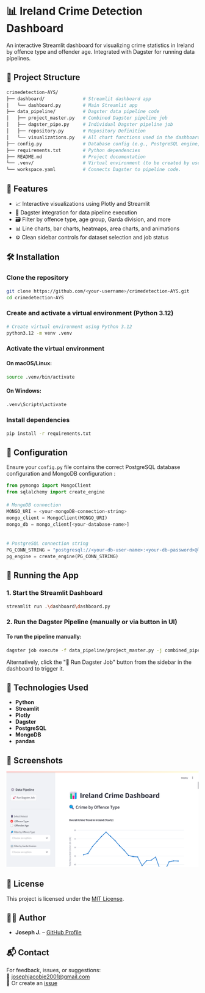 
# 📊 Ireland Crime Detection Dashboard

An interactive Streamlit dashboard for visualizing crime statistics in Ireland by offence type and offender age. Integrated with Dagster for running data pipelines.

## 📁 Project Structure

```bash
crimedetection-AYS/
├── dashboard/              # Streamlit dashboard app
│   └── dashboard.py        # Main Streamlit app
├── data_pipeline/          # Dagster data pipeline code
│   ├── project_master.py   # Combined Dagster pipeline job
│   ├── dagster_pipe.py     # Individual Dagster pipeline job
│   ├── repository.py       # Repository Definition 
│   └── visualizations.py   # All chart functions used in the dashboard
├── config.py               # Database config (e.g., PostgreSQL engine,MongoDB)
├── requirements.txt        # Python dependencies
├── README.md               # Project documentation
└── .venv/                  # Virtual environment (to be created by user)
└── workspace.yaml          # Connects Dagster to pipeline code.
```

## 🚀 Features

- 📈 Interactive visualizations using Plotly and Streamlit
- 🧠 Dagster integration for data pipeline execution
- 🗃️ Filter by offence type, age group, Garda division, and more
- 📊 Line charts, bar charts, heatmaps, area charts, and animations
- ⚙️ Clean sidebar controls for dataset selection and job status

## 🛠️ Installation

### Clone the repository
```bash
git clone https://github.com/<your-username>/crimedetection-AYS.git
cd crimedetection-AYS
```

### Create and activate a virtual environment (Python 3.12)

```bash
# Create virtual environment using Python 3.12
python3.12 -m venv .venv
```

### Activate the virtual environment

#### On macOS/Linux:
```bash
source .venv/bin/activate
```

#### On Windows:
```bash
.venv\Scripts\activate
```

### Install dependencies
```bash
pip install -r requirements.txt
```
## 🧰 Configuration

Ensure your `config.py` file contains the correct PostgreSQL database configuration and MongoDB configuration :

```python
from pymongo import MongoClient
from sqlalchemy import create_engine

# MongoDB connection 
MONGO_URI = <your-mongoDB-connection-string> 
mongo_client = MongoClient(MONGO_URI)
mongo_db = mongo_client[<your-database-name>]


# PostgreSQL connection string
PG_CONN_STRING = "postgresql://<your-db-user-name>:<your-db-password>@localhost:5432/<your-database-name>"
pg_engine = create_engine(PG_CONN_STRING)
```

## 🧪 Running the App

### 1. Start the Streamlit Dashboard
```bash
streamlit run .\dashboard\dashboard.py
```

### 2. Run the Dagster Pipeline (manually or via button in UI)
#### To run the pipeline manually:
```bash
dagster job execute -f data_pipeline/project_master.py -j combined_pipeline_job
```
Alternatively, click the "🚀 Run Dagster Job" button from the sidebar in the dashboard to trigger it.


## 🧩 Technologies Used

- **Python**
- **Streamlit**
- **Plotly**
- **Dagster**
- **PostgreSQL**
- **MongoDB**
- **pandas**


## 📸 Screenshots

<p align="center">
  <img src="static/img/dashboard.png" alt="Dashboard Preview" width="800"/>
</p>



## 📜 License

This project is licensed under the [MIT License](LICENSE).


## 🙋‍♂️ Author

- **Joseph J.** – [GitHub Profile](https://github.com/JosephJ7)


## 📬 Contact

For feedback, issues, or suggestions:  
📧 josephjacobie2001@gmail.com  
📁 Or create an [issue](https://github.com/JosephJ7/crimedetection-AYS/issues)

